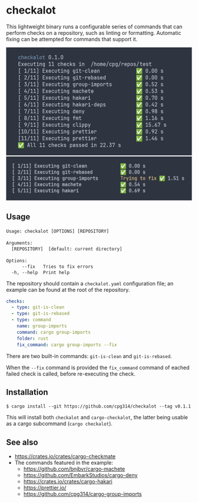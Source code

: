# checkalot

This lightweight binary runs a configurable series of commands that can perform checks on a repository, such as linting or formatting. Automatic fixing can be attempted for commands that support it.

![Screenshot](screenshot.png)
![Screenshot](fix.png)

## Usage

```
Usage: checkalot [OPTIONS] [REPOSITORY]

Arguments:
  [REPOSITORY]  [default: current directory]

Options:
      --fix   Tries to fix errors
  -h, --help  Print help
```

The repository should contain a `checkalot.yaml` configuration file; an example can be found at the root of the repository.

```yaml
checks:
  - type: git-is-clean
  - type: git-is-rebased
  - type: command
    name: group-imports
    command: cargo group-imports
    folder: rust
    fix_command: cargo group-imports --fix
```

There are two built-in commands: `git-is-clean` and `git-is-rebased`.

When the `--fix` command is provided the `fix_command` command of eached failed check is called, before re-executing the check.

## Installation

```
$ cargo install --git https://github.com/cpg314/checkalot --tag v0.1.1
```

This will install both `checkalot` and `cargo-checkalot`, the latter being usable as a cargo subcommand (`cargo checkalot`).

## See also

- https://crates.io/crates/cargo-checkmate
- The commands featured in the example:
  - https://github.com/bnjbvr/cargo-machete
  - https://github.com/EmbarkStudios/cargo-deny
  - https://crates.io/crates/cargo-hakari
  - https://prettier.io/
  - https://github.com/cpg314/cargo-group-imports
